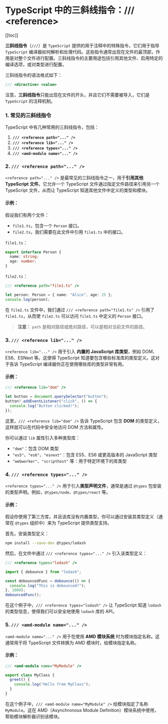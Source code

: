 # TypeScript 中的三斜线指令：/// \<reference\>

[[toc]]

**三斜线指令**（`///`）是 `TypeScript` 提供的用于注释中的特殊指令，它们用于指导 `TypeScript` 编译器如何解析和处理代码。这些指令通常出现在文件的最顶部，作用是对整个文件进行配置。三斜线指令的主要用途包括引用其他文件、启用特定的编译选项，或对类型进行配置。

三斜线指令的语法格式如下：

```typescript
/// <directive> <value>
```

注意，**三斜线指令**只能出现在文件的开头，并且它们不需要被导入，它们是 `TypeScript` 的注释机制。

### 1. **常见的三斜线指令**

TypeScript 中有几种常用的三斜线指令，包括：

1. **`/// <reference path="..." />`**
2. **`/// <reference lib="..." />`**
3. **`/// <reference types="..." />`**
4. **`/// <amd-module name="..." />`**

### 2. **`/// <reference path="..." />`**

`<reference path="..." />` 是最常见的三斜线指令之一，用于**引用其他 TypeScript 文件**。它允许一个 TypeScript 文件通过指定文件路径来引用另一个 TypeScript 文件，从而让 TypeScript 知道其他文件中定义的类型和模块。

#### 示例：

假设我们有两个文件：

- `file1.ts`，包含一个 `Person` 接口。
- `file2.ts`，我们需要在此文件中引用 `file1.ts` 中的接口。

`file1.ts`：

```typescript
export interface Person {
  name: string;
  age: number;
}
```

`file2.ts`：

```typescript
/// <reference path="file1.ts" />

let person: Person = { name: "Alice", age: 25 };
console.log(person);
```

在 `file2.ts` 文件中，我们通过 `/// <reference path="file1.ts" />` 引用了 `file1.ts`，从而使 `file2.ts` 可以访问 `file1.ts` 中定义的 `Person` 接口。

> **注意：** `path` 是相对路径或绝对路径，可以是相对当前文件的路径。

### 3. **`/// <reference lib="..." />`**

`<reference lib="..." />` 用于引入 **内置的 JavaScript 库类型**，例如 DOM、ES6、ESNext 等。这使得 TypeScript 知道要包含哪些标准库的类型定义。这对于告诉 TypeScript 编译器你正在使用哪些库的类型非常有用。

#### 示例：

```typescript
/// <reference lib="dom" />

let button = document.querySelector("button");
button?.addEventListener("click", () => {
  console.log("Button clicked!");
});
```

这里，`/// <reference lib="dom" />` 告诉 TypeScript 包含 **DOM** 的类型定义，这样就可以在代码中安全地访问 DOM 方法和属性。

你可以通过 `lib` 属性引入多种类型库：

- `"dom"`：包含 DOM 类型
- `"es5"`、`"es6"`、`"esnext"`：包含 ES5、ES6 或更高版本的 JavaScript 类型
- `"webworker"`、`"scripthost"` 等：用于特定环境下的库类型

### 4. **`/// <reference types="..." />`**

`<reference types="..." />` 用于引入**类型声明文件**，通常是通过 `@types` 包安装的类型声明。例如，`@types/node`、`@types/react` 等。

#### 示例：

假设你使用了第三方库，并且该库没有内置类型，你可以通过安装其类型定义（通常在 `@types` 组织中）来为 TypeScript 提供类型支持。

首先，安装类型定义：

```bash
npm install --save-dev @types/lodash
```

然后，在文件中通过 `/// <reference types="..." />` 引入该类型定义：

```typescript
/// <reference types="lodash" />

import { debounce } from "lodash";

const debouncedFunc = debounce(() => {
  console.log("This is debounced!");
}, 1000);
debouncedFunc();
```

在这个例子中，`/// <reference types="lodash" />` 让 TypeScript 知道 `lodash` 的类型信息，使得我们可以安全地使用 `lodash` 库的 API。

### 5. **`/// <amd-module name="..." />`**

`<amd-module name="..." />` 用于在使用 **AMD 模块系统** 时为模块指定名称。这通常用于将 TypeScript 文件转换为 AMD 模块时，给模块指定名称。

#### 示例：

```typescript
/// <amd-module name="MyModule" />

export class MyClass {
  greet() {
    console.log("Hello from MyClass");
  }
}
```

在这个例子中，`/// <amd-module name="MyModule" />` 给模块指定了名称 `MyModule`。这在 AMD（Asynchronous Module Definition）模块系统中使用，帮助模块解析器识别该模块。
